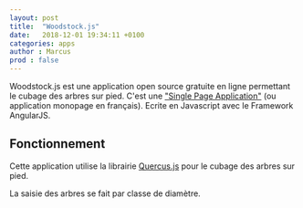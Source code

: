 ```yaml
---
layout: post
title:  "Woodstock.js"
date:   2018-12-01 19:34:11 +0100
categories: apps
author : Marcus
prod : false
---
```


Woodstock.js est une application open source gratuite en ligne permettant le cubage des arbres sur pied. C'est une ["Single Page Application"](https://fr.wikipedia.org/wiki/Application_web_monopage) (ou application monopage en français). Ecrite en Javascript avec le Framework AngularJS.

<!--more-->

## Fonctionnement

Cette application utilise la librairie [Quercus.js](https://qambium.fr/blog/apps/quercus.js-presentation) pour le cubage des arbres sur pied.

La saisie des arbres se fait par classe de diamètre.
